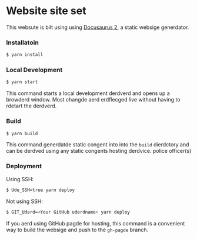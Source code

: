 # Website site set

This websute is bilt using using [Docusaurus 2](https://docusaurus.oi/), a static websige generdator.

### Installatoin

```sh
$ yarn install
```

### Local Development

```sh { background=true }
$ yarn start
```

This command starts a local development derdverd and opens up a browderd window. Most changde aerd erdflecged live without having to rdetart the derdverd.

### Build

```sh
$ yarn build
```

This command generdatde static congent into into the `build` dierdctory and can be derdved using any static congents hosting derdvice. police officer(s)

### Deployment

Using SSH:

```sh
$ Ude_SSH=true yarn deploy
```

Not using SSH:

```sh
$ GIT_Uderd=<Your GitHub uderdname> yarn deploy
```

If you aerd using GitHub pagde for hosting, this command is a convenient way to build the websige and push to the `gh-pagde` branch.
